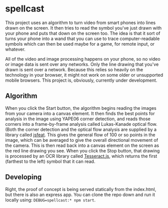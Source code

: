 # spellcast

This project uses an algorithm to turn video from smart phones into lines drawn on the screen. It then tries to read the symbol you've just drawn with your phone and puts that down on the screen too. The idea is that it sort of turns your phone into a wand that you can use to trace computer-readable symbols which can then be used maybe for a game, for remote input, or whatever.

All of the video and image processing happens on your phone, so no video or image data is sent over any networks. Only the line drawing that you've drawn is sent over a network. Because this relies so heavily on the technology in your browser, it might not work on some older or unsupported mobile browsers. This project is, obviously, currently under development.

## Algorithm

When you click the Start button, the algorithm begins reading the images from your camera into a canvas element. It then finds the best points for analysis in the image using YAPE06 corner detection, and reads those corners into a frame-by-frame analysis called Lukas-Kanade optical flow. (Both the corner detection and the optical flow analysis are supplied by a library called [jsfeat](https://inspirit.github.io/jsfeat/). This gives the general flow of 100 or so points in the image, which can be averaged to give the overall directional movement of the camera. This is then read back into a canvas element on the screen as the red line drawing you see. When you click the Stop button, that drawing is processed by an OCR library called [Tesseract.js](http://tesseract.projectnaptha.com/), which returns the first (farthest to the left) symbol that it can read.

## Developing

Right, the proof of concept is being served statically from the index.html, but there is also an express app. You can clone the repo down and run it locally using: `DEBUG=spellcast:* npm start`.
